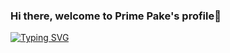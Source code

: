 ### Hi there, welcome to Prime Pake's profile👋

<!--
**primepake/primepake** is a ✨ _special_ ✨ repository because its `README.md` (this file) appears on your GitHub profile.

Here are some ideas to get you started:

- 🔭 I’m currently working on ...
- 🌱 I’m currently learning ...
- 👯 I’m looking to collaborate on ...
- 🤔 I’m looking for help with ...
- 💬 Ask me about ...
- 📫 How to reach me: ...
- 😄 Pronouns: ...
- ⚡ Fun fact: ...
-->
[![Typing SVG](https://readme-typing-svg.herokuapp.com?font=Rubik+Distressed&pause=1000&color=3C65FFC6&multiline=true&width=435&lines=Hello%2C+I'm+a+Machine+Learning+Engineer;Currently%2C+Working+on+media+production)](https://git.io/typing-svg)